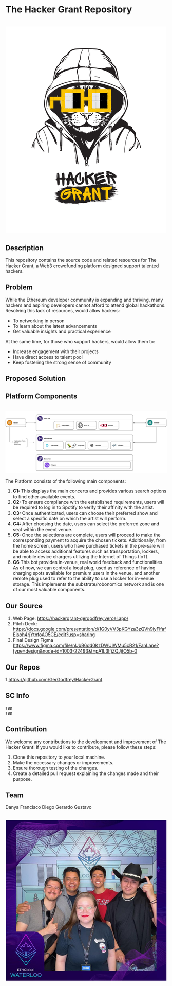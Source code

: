 # The Hacker Grant Repository
<p align="center">
    <br>
    <img src="images/HackerGrant_logo.png" width="500"/>
    <br>
<p>

## Description
This repository contains the source code and related resources for The Hacker Grant, a Web3 crowdfunding platform designed support talented hackers. 
## Problem
While the Ethereum developer community is expanding and thriving, many hackers and aspiring developers cannot afford to attend global hackathons. Resolving this lack of resources, would allow hackers:
 
- To networking in person
- To learn about the latest advancements
- Get valuable insights and practical experience

At the same time, for those who support hackers, would allow them to:

- Increase engagement with their projects
- Have direct access to talent pool
- Keep fostering the strong sense of community


## Proposed Solution

## Platform Components
<p align="center">
    <br>
        <img src="images/components.jpg" width="1000"/>
    <br>
<p>


The Platform consists of the following main components:
1.	**C1:** This displays the main concerts and provides various search options to find other available events.
2.	**C2:** To ensure compliance with the established requirements, users will be required to log in to Spotify to verify their affinity with the artist.
3.	**C3:** Once authenticated, users can choose their preferred show and select a specific date on which the artist will perform.
4.	**C4:** After choosing the date, users can select the preferred zone and seat within the event venue.
5.	**C5:** Once the selections are complete, users will proceed to make the corresponding payment to acquire the chosen tickets.
Additionally, from the home screen, users who have purchased tickets in the pre-sale will be able to access additional features such as transportation, lockers, and mobile device chargers utilizing the Internet of Things (IoT).
6. **C6** This bot provides in-venue, real world feedback and functionalities. As of now, we can control a local plug, used as reference of having charging spots available for premium users in the venue, and another remote plug used to refer to the ability to use a locker for in-venue storage. This implements the substrate/robonomics network and is one of our most valuable components.

## Our Source
1. Web Page: https://hackergrant-gergodfrey.vercel.app/
2. Pitch Deck: https://docs.google.com/presentation/d/1G0yVV3pKGYza3zQVh9iyFlfafEisoh4rjYtnfoAO5CE/edit?usp=sharing
3. Final Design Figma https://www.figma.com/file/nUbB6dd0KzDWUIWMu5cR21/FanLane?type=design&node-id=1003-22493&t=pA1L3lfjZQJjtO5b-0 

## Our Repos 
1.https://github.com/GerGodfrey/HackerGrant
## SC Info
    TBD
    TBD
## Contribution
We welcome any contributions to the development and improvement of The Hacker Grant! If you would like to contribute, please follow these steps:
1.	Clone this repository to your local machine.
2.	Make the necessary changes or improvements. 
3.	Ensure thorough testing of the changes.
4.	Create a detailed pull request explaining the changes made and their purpose.
## Team
Danya
Francisco 
Diego
Gerardo
Gustavo

<p align="center">
    <br>
    <img src="images/team.jpg" width="500"/>
    <br>
<p>




   


